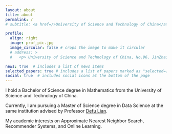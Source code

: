 ```yaml
---
layout: about
title: about
permalink: /
# subtitle: <a href=/>University of Science and Technology of China</a>. School of Data Science ,jinzhang21@mail.ustc.edu.cn.

profile:
  align: right
  image: prof_pic.jpg
  image_circular: false # crops the image to make it circular
  # address: >
  #   <p> University of Science and Technology of China, No.96, JinZhai Road Baohe District, Hefei, Anhui, 230026, P.R.China</p>

news: true  # includes a list of news items
selected_papers: true # includes a list of papers marked as "selected={true}"
social: true  # includes social icons at the bottom of the page
---
```


<!-- 张锦, Jin Zhang -->
<!-- Email: abczj@mail.ustc.edu.cn -->


I hold a Bachelor of Science degree in Mathematics from the University of Science and Technology of China.

Currently, I am pursuing a Master of Science degree in Data Science at the same institution advised by Professor [Defu Lian](http://staff.ustc.edu.cn/~liandefu/).

My academic interests on Approximate Nearest Neighbor Search, Recommender Systems, and Online Learning.


<!-- #### Education Experience
* 2021-Present: School of Data Science, University of Science and Technology of China
* 2017-2021: School of Mathematical Sciences, University of Science and Technology of China -->

<!-- #### Awards
* National Scholarship, 2022.
* AAAI Student Scholarship, 2022.
* First Class Academic Scholarship, 2021-2022.
* Outstanding Students of University of Science and Technology of China, 2018 - 2021. -->
